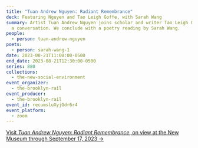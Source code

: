 ```yaml
---
title: "Tuan Andrew Nguyen: Radiant Remembrance"
deck: Featuring Nguyen and Tao Leigh Goffe, with Sarah Wang
summary: Artist Tuan Andrew Nguyen joins scholar and writer Tao Leigh Goffe for
  a conversation. We conclude with a poetry reading by Sarah Wang.
people:
  - person: tuan-andrew-nguyen
poets:
  - person: sarah-wang-1
date: 2023-08-21T11:00:00-0500
end_date: 2023-08-21T12:30:00-0500
series: 880
collections:
  - the-new-social-environment
event_organizer:
  - the-brooklyn-rail
event_producer:
  - the-brooklyn-rail
event_id: recumsluXyjGdr6r4
event_platform:
  - zoom
---
```

[V﻿isit *Tuan Andrew Nguyen: Radiant Remembrance*, on view at the New Museum through September 17, 2023 →](https://www.newmuseum.org/exhibitions/view/tuan-andrew-nguyen-radiant-remembrance)